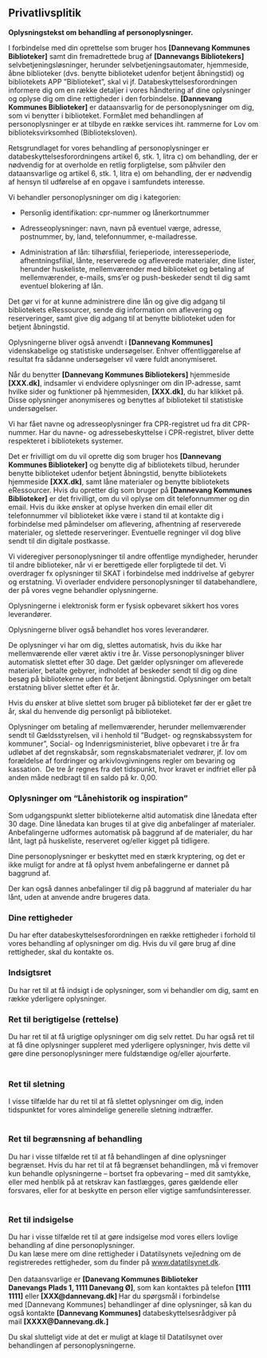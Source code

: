 ## Privatlivsplitik
**Oplysningstekst om behandling af personoplysninger.**

I forbindelse med din oprettelse som bruger hos **[Dannevang Kommunes Biblioteker]** samt din fremadrettede brug af **[Dannevangs Bibliotekers]** selvbetjeningsløsninger, herunder selvbetjeningsautomater, hjemmeside, åbne biblioteker (dvs. benytte biblioteket udenfor betjent åbningstid) og bibliotekets APP ”Biblioteket”, skal vi jf. Databeskyttelsesforordningen informere dig om en række detaljer i vores håndtering af dine oplysninger og oplyse dig om dine rettigheder i den forbindelse.
**[Dannevang Kommunes Biblioteker]** er dataansvarlig for de personoplysninger om dig, som vi benytter i biblioteket. Formålet med behandlingen af personoplysninger er at tilbyde en række services iht. rammerne for Lov om biblioteksvirksomhed (Biblioteksloven).

Retsgrundlaget for vores behandling af personoplysninger er databeskyttelsesforordningens artikel 6, stk. 1, litra c) om behandling, der er nødvendig for at overholde en retlig forpligtelse, som påhviler den dataansvarlige og artikel 6, stk. 1, litra e) om behandling, der er nødvendig af hensyn til udførelse af en opgave i samfundets interesse.

Vi behandler personoplysninger om dig i kategorien:

- Personlig identifikation: cpr-nummer og lånerkortnummer

- Adresseoplysninger: navn, navn på eventuel værge, adresse, postnummer, by, land, telefonnummer, e-mailadresse.

- Administration af lån: tilhørsfilial, ferieperiode, interesseperiode, afhentningsfilial, lånte, reserverede og afleverede materialer, dine lister, herunder huskeliste, mellemværender med biblioteket og betaling af mellemværender, e-mails, sms’er og push-beskeder sendt til dig samt eventuel blokering af lån.

Det gør vi for at kunne administrere dine lån og give dig adgang til bibliotekets eRessourcer, sende dig information om aflevering og reserveringer, samt give dig adgang til at benytte biblioteket uden for betjent åbningstid.

Oplysningerne bliver også anvendt i **[Dannevang Kommunes]** videnskabelige og statistiske undersøgelser. Enhver offentliggørelse af resultat fra sådanne undersøgelser vil være fuldt anonymiseret.

Når du benytter **[Dannevang Kommunes Bibliotekers]** hjemmeside **[XXX.dk]**, indsamler vi endvidere oplysninger om din IP-adresse, samt hvilke sider og funktioner på hjemmesiden,&nbsp;<strong>[XXX.dk]</strong>, du har klikket på. Disse oplysninger anonymiseres og benyttes af biblioteket til statistiske undersøgelser.

Vi har fået navne og adresseoplysninger fra CPR-registret ud fra dit CPR-nummer. Har du navne- og adressebeskyttelse i CPR-registret, bliver dette respekteret i bibliotekets systemer.

Det er frivilligt om du vil oprette dig som bruger hos **[Dannevang Kommunes Biblioteker]** og benytte dig af bibliotekets tilbud, herunder benytte biblioteket udenfor betjent åbningstid, benytte bibliotekets hjemmeside <strong>[XXX.dk]</strong>, samt låne materialer og benytte bibliotekets eRessourcer. Hvis du opretter dig som bruger på <strong>[Dannevang Kommunes Biblioteker]</strong>&nbsp;er det frivilligt, om du vil oplyse&nbsp;om dit telefonnummer og din email. Hvis du ikke ønsker at oplyse hverken din email eller dit telefonnummer vil biblioteket ikke være i stand til at kontakte dig i forbindelse med påmindelser om aflevering, afhentning af reserverede materialer, og slettede reserveringer. Eventuelle regninger vil dog blive sendt til din digitale postkasse.

Vi videregiver personoplysninger til andre offentlige myndigheder, herunder til andre biblioteker, når vi er berettigede eller forpligtede til det. Vi overdrager fx oplysninger til SKAT i forbindelse med inddrivelse af gebyrer og erstatning. Vi overlader endvidere personoplysninger til databehandlere, der på vores vegne behandler oplysningerne.

Oplysningerne i elektronisk form er fysisk opbevaret sikkert hos vores leverandører.

Oplysningerne bliver også behandlet hos vores leverandører.

De oplysninger vi har om dig, slettes automatisk, hvis du ikke har mellemværende eller været aktiv i tre år. Visse personoplysninger bliver automatisk slettet efter 30 dage. Det gælder oplysninger om afleverede materialer, betalte gebyrer, indholdet af beskeder sendt til dig og dine besøg på bibliotekerne uden for betjent åbningstid. Oplysninger om betalt erstatning bliver slettet efter ét år.

Hvis du ønsker at blive slettet som bruger på biblioteket før der er gået tre år, skal du henvende dig personligt på biblioteket.

Oplysninger om betaling af mellemværender, herunder mellemværender sendt til Gældsstyrelsen, vil i henhold til ”Budget- og regnskabssystem for kommuner”, Social- og Indenrigsministeriet, blive opbevaret i tre år fra udløbet af det regnskabsår, som regnskabsmaterialet vedrører, jf. lov om forældelse af fordringer og arkivlovgivningens regler om bevaring og kassation.&nbsp; De tre år regnes fra det tidspunkt, hvor kravet er indfriet eller på anden måde nedbragt til en saldo på kr. 0,00.<br>

### Oplysninger om “Lånehistorik og inspiration”

Som udgangspunkt sletter bibliotekerne altid automatisk dine lånedata efter 30 dage. Dine lånedata kan bruges til at give dig anbefalinger af materialer. Anbefalingerne udformes automatisk på baggrund af de materialer, du har lånt, lagt på huskeliste, reserveret og/eller kigget på tidligere.

Dine personoplysninger er beskyttet med en stærk kryptering, og det er ikke muligt for andre at få oplyst hvem anbefalingerne er dannet på baggrund af.

Der kan også dannes anbefalinger til dig på baggrund af materialer du har lånt, uden at anvende andre brugeres data.

### Dine rettigheder

Du har efter databeskyttelsesforordningen en række rettigheder i forhold til vores behandling af oplysninger om dig. Hvis du vil gøre brug af dine rettigheder, skal du kontakte os.<br>

### Indsigtsret

Du har ret til at få indsigt i de oplysninger, som vi behandler om dig, samt en række yderligere oplysninger.

### Ret til berigtigelse (rettelse)
</h3>
<p>
    Du har ret til at få urigtige oplysninger om dig selv rettet. Du har også ret til at få dine oplysninger suppleret med yderligere oplysninger, hvis dette vil gøre dine personoplysninger mere fuldstændige og/eller ajourførte.
</p>
<h3>
    <br>
    Ret til sletning
</h3>
<p>
    I visse tilfælde har du ret til at få slettet oplysninger om dig, inden tidspunktet for vores almindelige generelle sletning indtræffer.<br>
    &nbsp;
</p>
<h3>
    Ret til begrænsning af behandling
</h3>
<p>
    Du har i visse tilfælde ret til at få behandlingen af dine oplysninger begrænset. Hvis du har ret til at få begrænset behandlingen, må vi fremover kun behandle oplysningerne – bortset fra opbevaring – med dit samtykke, eller med henblik på at retskrav kan fastlægges, gøres gældende eller forsvares, eller for at beskytte en person eller vigtige samfundsinteresser.<br>
    &nbsp;
</p>
<h3>
    Ret til indsigelse
</h3>
<p>
    Du har i visse tilfælde ret til at gøre indsigelse mod vores ellers lovlige behandling af dine personoplysninger.<br>
    Du kan læse mere om dine rettigheder i Datatilsynets vejledning om de registreredes rettigheder, som du finder på&nbsp;<a href="http://www.datatilsynet.dk/">www.datatilsynet.dk</a>.<br>
    <br>
    Den dataansvarlige er&nbsp;<strong>[Danevang Kommunes Biblioteker</strong><br>
    <strong>Danevangs Plads 1, 1111 Danevang Ø]</strong>, som kan kontaktes på telefon&nbsp;<strong>[1111 1111]</strong>&nbsp;eller<strong>&nbsp;[XXX@dannevang.dk]&nbsp;</strong>Har du spørgsmål i forbindelse med&nbsp;[Dannevang Kommunes]​​​​​​​&nbsp;behandlinger af dine oplysninger, så kan du også kontakte&nbsp;<strong>[Dannevang Kommunes]</strong>&nbsp;databeskyttelsesrådgiver på mail&nbsp;<strong>[XXXX@Dannevang.dk.]</strong>
</p>
<p>
    Du skal slutteligt vide at det er muligt at klage til Datatilsynet over behandlingen af personoplysningerne.
</p>
